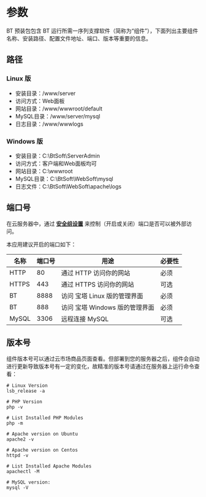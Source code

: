 # 参数

BT 预装包包含 BT 运行所需一序列支撑软件（简称为“组件”），下面列出主要组件名称、安装路径、配置文件地址、端口、版本等重要的信息。

## 路径

### Linux 版

*   安装目录：/www/server
*   访问方式：Web面板
*   网站目录：/www/wwwroot/default
*   MySQL目录：/www/server/mysql
*   日志目录：/www/wwwlogs

### Windows 版

*   安装目录：C:\BtSoft\ServerAdmin
*   访问方式：客户端和Web面板均可
*   网站目录：C:\wwwroot
*   MySQL目录：C:\BtSoft\WebSoft\mysql
*   日志文件：C:\BtSoft\WebSoft\apache\logs

## 端口号

在云服务器中，通过 **[安全组设置](https://support.websoft9.com/docs/faq/zh/tech-instance.html)** 来控制（开启或关闭）端口是否可以被外部访问。 

本应用建议开启的端口如下：

| 名称 | 端口号 | 用途 |  必要性 |
| --- | --- | --- | --- |
| HTTP | 80 | 通过 HTTP 访问你的网站 | 必须 |
| HTTPS | 443 | 通过 HTTPS 访问你的网站 | 可选 |
| BT| 8888 | 访问 宝塔 Linux 版的管理界面 | 必须 |
| BT | 888 | 访问 宝塔 Windows 版的管理界面 | 必须 |
| MySQL | 3306 | 远程连接 MySQL | 可选 |

## 版本号

组件版本号可以通过云市场商品页面查看。但部署到您的服务器之后，组件会自动进行更新导致版本号有一定的变化，故精准的版本号请通过在服务器上运行命令查看：

```shell
# Linux Version
lsb_release -a

# PHP Version
php -v

# List Installed PHP Modules
php -m

# Apache version on Ubuntu
apache2 -v

# Apache version on Centos
httpd -v

# List Installed Apache Modules
apachectl -M

# MySQL version:
mysql -V
```